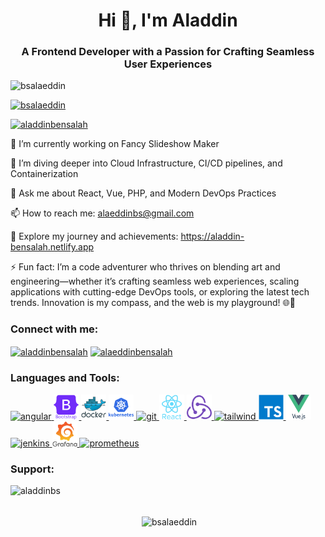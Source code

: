 <h1 align="center">Hi 👋, I'm Aladdin</h1> <h3 align="center">A Frontend Developer with a Passion for Crafting Seamless User Experiences</h3> <p align="left"> <img src="https://komarev.com/ghpvc/?username=bsalaeddin&label=Profile%20views&color=0e75b6&style=flat" alt="bsalaeddin" /> </p> <p align="left"> <a href="https://github.com/ryo-ma/github-profile-trophy"><img src="https://github-profile-trophy.vercel.app/?username=bsalaeddin" alt="bsalaeddin" /></a> </p> <p align="left"> <a href="https://twitter.com/aladdinbensalah" target="blank"><img src="https://img.shields.io/twitter/follow/aladdinbensalah?logo=twitter&style=for-the-badge" alt="aladdinbensalah" /></a> </p>
🔭 I’m currently working on Fancy Slideshow Maker

🌱 I’m diving deeper into Cloud Infrastructure, CI/CD pipelines, and Containerization

💬 Ask me about React, Vue, PHP, and Modern DevOps Practices

📫 How to reach me: alaeddinbs@gmail.com

📄 Explore my journey and achievements: https://aladdin-bensalah.netlify.app

⚡ Fun fact: I’m a code adventurer who thrives on blending art and engineering—whether it’s crafting seamless web experiences, scaling applications with cutting-edge DevOps tools, or exploring the latest tech trends. Innovation is my compass, and the web is my playground! 🌐🚀
<h3 align="left">Connect with me:</h3> <p align="left"> <a href="https://twitter.com/aladdinbensalah" target="blank"><img align="center" src="https://raw.githubusercontent.com/rahuldkjain/github-profile-readme-generator/master/src/images/icons/Social/twitter.svg" alt="aladdinbensalah" height="30" width="40" /></a> <a href="https://linkedin.com/in/alaeddinbensalah" target="blank"><img align="center" src="https://raw.githubusercontent.com/rahuldkjain/github-profile-readme-generator/master/src/images/icons/Social/linked-in-alt.svg" alt="alaeddinbensalah" height="30" width="40" /></a> </p> <h3 align="left">Languages and Tools:</h3> <p align="left"> <a href="https://angular.io" target="_blank" rel="noreferrer"> <img src="https://angular.io/assets/images/logos/angular/angular.svg" alt="angular" width="40" height="40"/> </a> <a href="https://getbootstrap.com" target="_blank" rel="noreferrer"> <img src="https://raw.githubusercontent.com/devicons/devicon/master/icons/bootstrap/bootstrap-plain-wordmark.svg" alt="bootstrap" width="40" height="40"/> </a> <a href="https://www.docker.com/" target="_blank" rel="noreferrer"> <img src="https://raw.githubusercontent.com/devicons/devicon/master/icons/docker/docker-original-wordmark.svg" alt="docker" width="40" height="40"/> </a> <a href="https://kubernetes.io/" target="_blank" rel="noreferrer"> <img src="https://raw.githubusercontent.com/devicons/devicon/master/icons/kubernetes/kubernetes-plain-wordmark.svg" alt="kubernetes" width="40" height="40"/> </a> <a href="https://git-scm.com/" target="_blank" rel="noreferrer"> <img src="https://www.vectorlogo.zone/logos/git-scm/git-scm-icon.svg" alt="git" width="40" height="40"/> </a> <a href="https://reactjs.org/" target="_blank" rel="noreferrer"> <img src="https://raw.githubusercontent.com/devicons/devicon/master/icons/react/react-original-wordmark.svg" alt="react" width="40" height="40"/> </a> <a href="https://redux.js.org" target="_blank" rel="noreferrer"> <img src="https://raw.githubusercontent.com/devicons/devicon/master/icons/redux/redux-original.svg" alt="redux" width="40" height="40"/> </a> <a href="https://tailwindcss.com/" target="_blank" rel="noreferrer"> <img src="https://www.vectorlogo.zone/logos/tailwindcss/tailwindcss-icon.svg" alt="tailwind" width="40" height="40"/> </a> <a href="https://www.typescriptlang.org/" target="_blank" rel="noreferrer"> <img src="https://raw.githubusercontent.com/devicons/devicon/master/icons/typescript/typescript-original.svg" alt="typescript" width="40" height="40"/> </a> <a href="https://vuejs.org/" target="_blank" rel="noreferrer"> <img src="https://raw.githubusercontent.com/devicons/devicon/master/icons/vuejs/vuejs-original-wordmark.svg" alt="vuejs" width="40" height="40"/> </a> <a href="https://www.jenkins.io/" target="_blank" rel="noreferrer"> <img src="https://www.vectorlogo.zone/logos/jenkins/jenkins-icon.svg" alt="jenkins" width="40" height="40"/> </a> <a href="https://grafana.com/" target="_blank" rel="noreferrer"> <img src="https://raw.githubusercontent.com/devicons/devicon/master/icons/grafana/grafana-original-wordmark.svg" alt="grafana" width="40" height="40"/> </a> <a href="https://prometheus.io/" target="_blank" rel="noreferrer"> <img src="https://www.vectorlogo.zone/logos/prometheusio/prometheusio-icon.svg" alt="prometheus" width="40" height="40"/> </a> </p> <h3 align="left">Support:</h3> <p><a href="https://www.buymeacoffee.com/aladdinbs"> <img align="left" src="https://cdn.buymeacoffee.com/buttons/v2/default-yellow.png" height="50" width="210" alt="aladdinbs" /></a></p><br><br> <p><img align="center" src="https://github-readme-stats.vercel.app/api/top-langs?username=bsalaeddin&show_icons=true&locale=en&layout=compact" alt="bsalaeddin" /></p>
